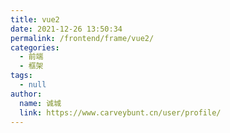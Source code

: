 ```yaml
---
title: vue2
date: 2021-12-26 13:50:34
permalink: /frontend/frame/vue2/
categories: 
  - 前端
  - 框架
tags: 
  - null
author: 
  name: 诚城
  link: https://www.carveybunt.cn/user/profile/
---
```


